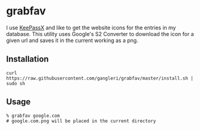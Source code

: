 # grabfav
I use [KeePassX](https://www.keepassx.org/) and like to get the website icons for 
the entries in my database. This utility uses Google's S2 Converter to download 
the icon for a given url and saves it in the current working as a png.


## Installation
```
curl https://raw.githubusercontent.com/gangleri/grabfav/master/install.sh | sudo sh
```

## Usage
```
% grabfav google.com
# google.com.png will be placed in the current directory
```


